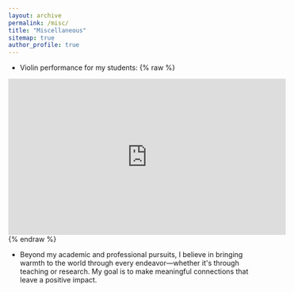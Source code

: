 ```yaml
---
layout: archive
permalink: /misc/
title: "Miscellaneous"
sitemap: true
author_profile: true
---
```


* Violin performance for my students: 
{% raw %}
<iframe width="560" height="315" src="https://www.youtube.com/embed/qQO7ZkHDt_8" frameborder="0" allowfullscreen></iframe>
{% endraw %}

* Beyond my academic and professional pursuits, I believe in bringing warmth to the world through every endeavor—whether it's through teaching or research. My goal is to make meaningful connections that leave a positive impact.
